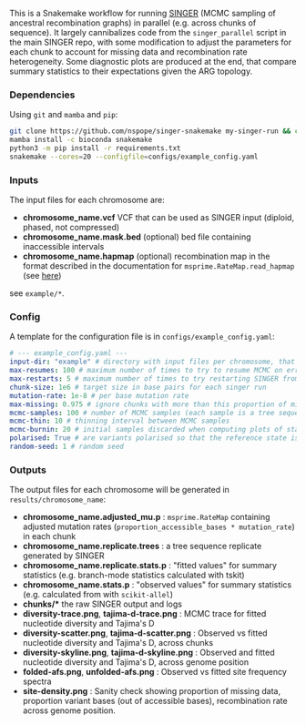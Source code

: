 This is a Snakemake workflow for running [SINGER](https://github.com/popgenmethods/SINGER) (MCMC sampling of ancestral recombination graphs) in parallel (e.g. across chunks of sequence). It largely cannibalizes code from the `singer_parallel` script in the main SINGER repo, with some modification to adjust the parameters for each chunk to account for missing data and recombination rate heterogeneity. Some diagnostic plots are produced at the end, that compare summary statistics to their expectations given the ARG topology.

### Dependencies

Using `git` and `mamba` and `pip`:

```bash
git clone https://github.com/nspope/singer-snakemake my-singer-run && cd my-singer-run
mamba install -c bioconda snakemake
python3 -m pip install -r requirements.txt
snakemake --cores=20 --configfile=configs/example_config.yaml
```

### Inputs

The input files for each chromosome are:

  - __chromosome_name.vcf__ VCF that can be used as SINGER input (diploid, phased, not compressed)
  - __chromosome_name.mask.bed__ (optional) bed file containing inaccessible intervals
  - __chromosome_name.hapmap__ (optional) recombination map in the format described in the documentation for `msprime.RateMap.read_hapmap` (see [here](https://tskit.dev/msprime/docs/stable/api.html#msprime.RateMap.read_hapmap))

see `example/*`.

### Config

A template for the configuration file is in `configs/example_config.yaml`:

```yaml
# --- example_config.yaml ---
input-dir: "example" # directory with input files per chromosome, that are "chrom.vcf" "chrom.hapmap" "chrom.mask.bed"
max-resumes: 100 # maximum number of times to try to resume MCMC on error
max-restarts: 5 # maximum number of times to try restarting SINGER from the top
chunk-size: 1e6 # target size in base pairs for each singer run
mutation-rate: 1e-8 # per base mutation rate
max-missing: 0.975 # ignore chunks with more than this proportion of missing bases
mcmc-samples: 100 # number of MCMC samples (each sample is a tree sequence)
mcmc-thin: 10 # thinning interval between MCMC samples
mcmc-burnin: 20 # initial samples discarded when computing plots of statistics
polarised: True # are variants polarised so that the reference state is ancestral
random-seed: 1 # random seed
```

### Outputs

The output files for each chromosome will be generated in `results/chromosome_name`:

  - __chromosome_name.adjusted_mu.p__ : `msprime.RateMap` containing adjusted mutation rates (`proportion_accessible_bases * mutation_rate`) in each chunk
  - __chromosome_name.replicate.trees__ : a tree sequence replicate generated by SINGER
  - __chromosome_name.replicate.stats.p__ : "fitted values" for summary statistics (e.g. branch-mode statistics calculated with tskit)
  - __chromosome_name.stats.p__ : "observed values" for summary statistics (e.g. calculated from with `scikit-allel`)
  - __chunks/*__ the raw SINGER output and logs
  - __diversity-trace.png__, __tajima-d-trace.png__ : MCMC trace for fitted nucleotide diversity and Tajima's D
  - __diversity-scatter.png__, __tajima-d-scatter.png__ : Observed vs fitted nucleotide diversity and Tajima's D, across chunks
  - __diversity-skyline.png__, __tajima-d-skyline.png__ : Observed and fitted nucleotide diversity and Tajima's D, across genome position
  - __folded-afs.png__, __unfolded-afs.png__ : Observed vs fitted site frequency spectra
  - __site-density.png__ : Sanity check showing proportion of missing data, proportion variant bases (out of accessible bases), recombination rate across genome position.
